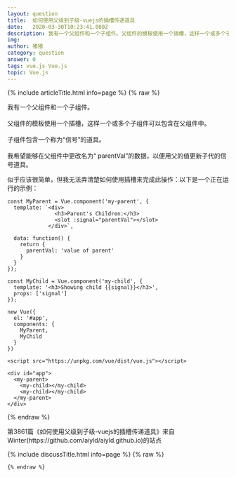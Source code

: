 ```yaml
---
layout: question
title:  如何使用父级到子级-vuejs的插槽传递道具
date:   2020-03-30T10:23:41.000Z
description: 我有一个父组件和一个子组件。父组件的模板使用一个插槽，这样一个或多个子组件可以包含在父组件中。子组件包含一个称为“信号”的道具。我希望能够在父组件中...
img: 
author: 猪猪
category: question
answer: 0
tags: vue.js Vue.js
topic: Vue.js
---
```

<div class="article-root">
  <div class="article">
    {% include articleTitle.html info=page %}
    {% raw %}
    <div class="article-content"><p><font style="vertical-align: inherit;"><font style="vertical-align: inherit;">我有一个父组件和一个子组件。</font></font><br><br><font style="vertical-align: inherit;"><font style="vertical-align: inherit;">
父组件的模板使用一个插槽，这样一个或多个子组件可以包含在父组件中。</font></font><br><br><font style="vertical-align: inherit;"><font style="vertical-align: inherit;">
子组件包含一个称为“信号”的道具。</font></font><br><br><font style="vertical-align: inherit;"><font style="vertical-align: inherit;">
我希望能够在父组件中更改名为“ parentVal”的数据，以便用父的值更新子代的信号道具。</font></font></p>

<p><font style="vertical-align: inherit;"><font style="vertical-align: inherit;">似乎应该很简单，但我无法弄清楚如何使用插槽来完成此操作：以下是一个正在运行的示例：</font></font></p>

<p></p><div class="snippet" data-lang="js" data-hide="false" data-console="false" data-babel="true">
<div class="snippet-code">
<pre class="snippet-code-js lang-js prettyprint-override"><code>const MyParent = Vue.component('my-parent', {<font></font>
  template: `&lt;div&gt;<font></font>
               &lt;h3&gt;Parent's Children:&lt;/h3&gt;<font></font>
               &lt;slot :signal="parentVal"&gt;&lt;/slot&gt;<font></font>
             &lt;/div&gt;`,<font></font>
<font></font>
  data: function() {<font></font>
    return {<font></font>
      parentVal: 'value of parent'<font></font>
    }<font></font>
  }<font></font>
});<font></font>
<font></font>
const MyChild = Vue.component('my-child', {<font></font>
  template: '&lt;h3&gt;Showing child {{signal}}&lt;/h3&gt;',<font></font>
  props: ['signal']<font></font>
});<font></font>
<font></font>
new Vue({<font></font>
  el: '#app',<font></font>
  components: {<font></font>
    MyParent,<font></font>
    MyChild<font></font>
  }<font></font>
})</code></pre>
<pre class="snippet-code-html lang-html prettyprint-override"><code>&lt;script src="https://unpkg.com/vue/dist/vue.js"&gt;&lt;/script&gt;<font></font>
<font></font>
&lt;div id="app"&gt;<font></font>
  &lt;my-parent&gt;<font></font>
    &lt;my-child&gt;&lt;/my-child&gt;<font></font>
    &lt;my-child&gt;&lt;/my-child&gt;<font></font>
  &lt;/my-parent&gt;<font></font>
&lt;/div&gt;</code></pre>
</div>
</div>
<p></p></div>
    {% endraw %}
  </div>
  <p class="winter_mark">第3861篇《如何使用父级到子级-vuejs的插槽传递道具》来自Winter(https://github.com/aiyld/aiyld.github.io)的站点</p>
  <div class="discuss-wrapper">
    {% include discussTitle.html info=page %}
    {% raw %}
    
    {% endraw %}
  </div>
<div>
